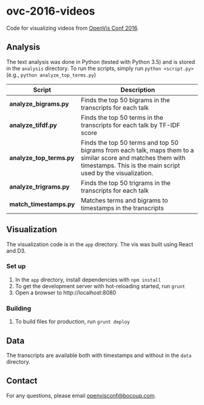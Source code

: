 # ovc-2016-videos
Code for visualizing videos from [OpenVis Conf 2016](https://openvisconf.com/2016/#videos).

## Analysis

The text analysis was done in Python (tested with Python 3.5) and is stored in the `analysis` directory. To run the scripts, simply run `python <script.py>`  (e.g., `python analyze_top_terms.py`)
  
| Script | Description |
| ------ | ----------- |
| **analyze_bigrams.py** | Finds the top 50 bigrams in the transcripts for each talk |
| **analyze_tifdf.py** | Finds the top 50 terms in the transcripts for each talk by TF-IDF score |
| **analyze_top_terms.py** | Finds the top 50 terms and top 50 bigrams from each talk, maps them to a similar score and matches them with timestamps. This is the main script used by the visualization. |
| **analyze_trigrams.py** | Finds the top 50 trigrams in the transcripts for each talk |
|  **match_timestamps.py** |  Matches terms and bigrams to timestamps in the transcripts |

## Visualization

The visualization code is in the `app` directory. The vis was built using React and D3. 

### Set up
1. In the `app` directory, install dependencies with `npm install`
1. To get the development server with hot-reloading started, run `grunt`
1. Open a browser to http://localhost:8080

### Building
1. To build files for production, run `grunt deploy`


## Data

The transcripts are available both with timestamps and without in the `data` directory.

## Contact
For any questions, please email openvisconf@bocoup.com.
